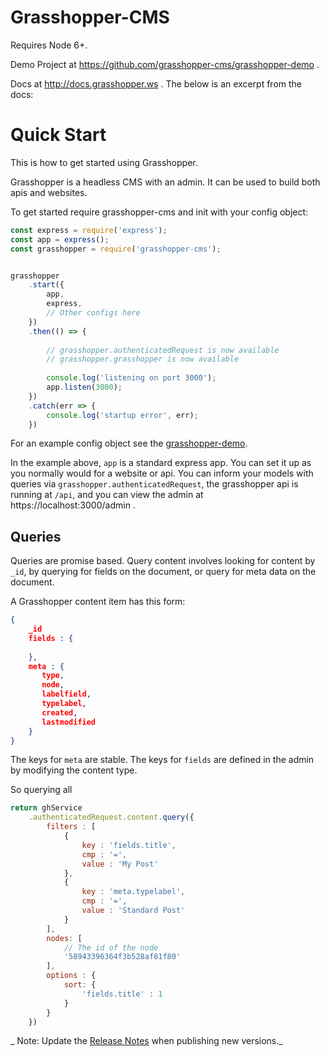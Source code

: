 # Grasshopper-CMS

Requires Node 6+.

Demo Project at https://github.com/grasshopper-cms/grasshopper-demo .

Docs at http://docs.grasshopper.ws . The below is an excerpt from the docs:

# Quick Start

This is how to get started using Grasshopper.

Grasshopper is a headless CMS with an admin. It can be used to build both apis and websites.

To get started require grasshopper-cms and init with your config object:

```javascript
const express = require('express');
const app = express();
const grasshopper = require('grasshopper-cms');


grasshopper
    .start({
        app,
        express,
        // Other configs here
    })
    .then(() => {
        
        // grasshopper.authenticatedRequest is now available
        // grasshopper.grasshopper is now available
        
        console.log('listening on port 3000');
        app.listen(3000);
    })
    .catch(err => {
        console.log('startup error', err);
    })
```

For an example config object see the [grasshopper-demo](https://github.com/grasshopper-cms/grasshopper-demo/blob/master/index.js#L9).

In the example above, `app` is a standard express app. You can set it up as you normally would for a website or api. 
You can inform your models with queries via `grasshopper.authenticatedRequest`, the grasshopper api is running at `/api`,
and you can view the admin at https://localhost:3000/admin .

## Queries

Queries are promise based. Query content involves looking for content by `_id`, by querying for fields on the document, or query for meta
data on the document.

A Grasshopper content item has this form:

```json
{
    _id
    fields : {
        
    },
    meta : {
       type,
       node,
       labelfield,
       typelabel,
       created,
       lastmodified
    }
}
```

The keys for `meta` are stable. The keys for `fields` are defined in the admin by modifying the content type.

So querying all 

```javascript
return ghService
    .authenticatedRequest.content.query({
        filters : [
            {
                key : 'fields.title',
                cmp : '=',
                value : 'My Post'
            },
            {
                key : 'meta.typelabel',
                cmp : '=',
                value : 'Standard Post'
            }
        ],
        nodes: [
            // The id of the node
            '58943396364f3b528af81f80'
        ],
        options : {
            sort: {
                'fields.title' : 1
            }
        }
    })
```

_ Note: Update the [Release Notes](https://github.com/grasshopper-cms/grasshopper-cms/blob/master/RELEASE-NOTES.md) when publishing new versions._
